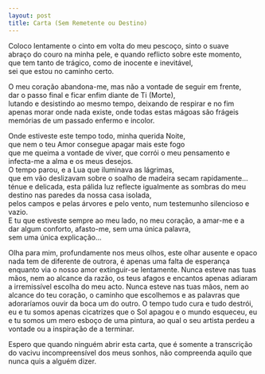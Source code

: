 ```yaml
---
layout: post
title: Carta (Sem Remetente ou Destino)
---
```


Coloco lentamente o cinto em volta do meu pescoço, sinto o suave <br />
abraço do couro na minha pele, e quando reflicto sobre este momento, <br />
que tem tanto de trágico, como de inocente e inevitável, <br />
sei que estou no caminho certo. <br />
<p>                                                </p>
O meu coração abandona-me, mas não a vontade de seguir em frente, <br />
dar o passo final e ficar enfim diante de Ti (Morte), <br />
lutando e desistindo ao mesmo tempo, deixando de respirar e no fim <br />
apenas morar onde nada existe, onde todas estas mágoas são frágeis <br />
memórias de um passado enfermo e incolor. <br />
<p>                                                </p>
Onde estiveste este tempo todo, minha querida Noite, <br />
que nem o teu Amor consegue apagar mais este fogo <br />
que me queima a vontade de viver, que corrói o meu pensamento e <br />
infecta-me a alma e os meus desejos. <br />
O tempo parou, e a Lua que iluminava as lágrimas, <br />
que em vão deslizavam sobre o soalho de madeira secam rapidamente... <br />
ténue e delicada, esta pálida luz reflecte igualmente as sombras do meu destino nas paredes da nossa casa isolada, <br />
pelos campos e pelas árvores e pelo vento, num testemunho silencioso e vazio. <br />
E tu que estiveste sempre ao meu lado, no meu coração, a amar-me e a <br />
dar algum conforto, afasto-me, sem uma única palavra, <br />
sem uma única explicação... <br />
<p>                                                </p>
Olha para mim, profundamente nos meus olhos, este olhar ausente e 
opaco nada tem de diferente de outrora, é apenas uma falta de 
esperança enquanto via o nosso amor extinguir-se lentamente. 
Nunca esteve nas tuas mãos, nem ao alcance da razão, os teus afagos 
e encantos apenas adiaram a irremissível escolha do meu acto. 
Nunca esteve nas tuas mãos, nem ao alcance do teu coração, 
o caminho que escolhemos e as palavras 
que adoraríamos ouvir da boca um do outro. 
O tempo tudo cura e tudo destrói, 
eu e tu somos apenas cicatrizes 
que o Sol apagou e o mundo esqueceu, 
eu e tu somos um mero esboço de uma pintura, 
ao qual o seu artista perdeu a vontade 
ou a inspiração de a terminar. 
<p>                                                </p>
Espero que quando ninguém abrir esta carta, que é somente a 
transcrição do vacivu incompreensível dos meus sonhos, 
não compreenda aquilo que nunca quis a alguém dizer.
